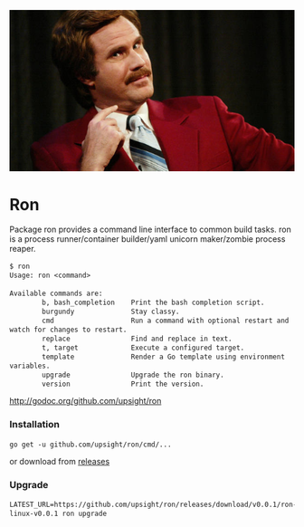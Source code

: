 ![ron](ron.jpg)

# Ron

Package ron provides a command line interface to common build tasks.
ron is a process runner/container builder/yaml unicorn maker/zombie process reaper.


	$ ron
	Usage: ron <command>

	Available commands are:
			b, bash_completion    Print the bash completion script.
			burgundy              Stay classy.
			cmd                   Run a command with optional restart and watch for changes to restart.
			replace               Find and replace in text.
			t, target             Execute a configured target.
			template              Render a Go template using environment variables.
			upgrade               Upgrade the ron binary.
			version               Print the version.

http://godoc.org/github.com/upsight/ron

### Installation

	go get -u github.com/upsight/ron/cmd/...

or download from [releases](https://github.com/pkar/ron/releases)

### Upgrade

	LATEST_URL=https://github.com/upsight/ron/releases/download/v0.0.1/ron-linux-v0.0.1 ron upgrade 
